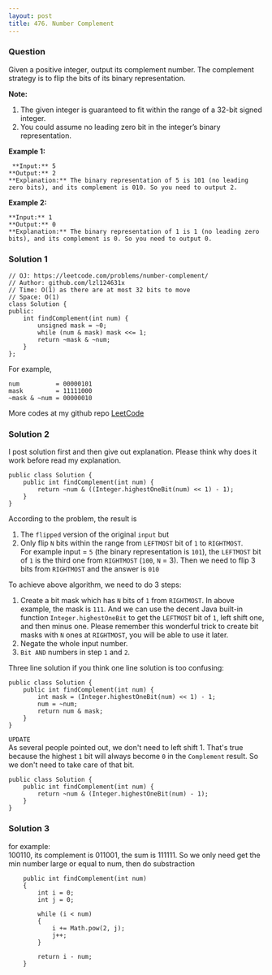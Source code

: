 ```yaml
---
layout: post
title: 476. Number Complement
---
```

### Question
Given a positive integer, output its complement number. The complement
strategy is to flip the bits of its binary representation.

 **Note:**  

  1. The given integer is guaranteed to fit within the range of a 32-bit signed integer.
  2. You could assume no leading zero bit in the integer’s binary representation.

 **Example 1:**  

    
    
     **Input:** 5
    **Output:** 2
    **Explanation:** The binary representation of 5 is 101 (no leading zero bits), and its complement is 010. So you need to output 2.
    

**Example 2:**  

    
    
    **Input:** 1
    **Output:** 0
    **Explanation:** The binary representation of 1 is 1 (no leading zero bits), and its complement is 0. So you need to output 0.
    

### Solution 1
    
    
    // OJ: https://leetcode.com/problems/number-complement/
    // Author: github.com/lzl124631x
    // Time: O(1) as there are at most 32 bits to move
    // Space: O(1)
    class Solution {
    public:
        int findComplement(int num) {
            unsigned mask = ~0;
            while (num & mask) mask <<= 1;
            return ~mask & ~num;
        }
    };
    

For example,

    
    
    num          = 00000101
    mask         = 11111000
    ~mask & ~num = 00000010
    

More codes at my github repo
[LeetCode](https://github.com/lzl124631x/LeetCode)


### Solution 2
I post solution first and then give out explanation. Please think why does it
work before read my explanation.

    
    
    public class Solution {
        public int findComplement(int num) {
            return ~num & ((Integer.highestOneBit(num) << 1) - 1);
        }
    }
    

According to the problem, the result is

  1. The `flipped` version of the original `input` but
  2. Only flip `N` bits within the range from `LEFTMOST` bit of `1` to `RIGHTMOST`.  
For example input = `5` (the binary representation is `101`), the `LEFTMOST`
bit of `1` is the third one from `RIGHTMOST` (`100`, `N` = 3). Then we need to
flip 3 bits from `RIGHTMOST` and the answer is `010`

To achieve above algorithm, we need to do 3 steps:

  1. Create a bit mask which has `N` bits of `1` from `RIGHTMOST`. In above example, the mask is `111`. And we can use the decent Java built-in function `Integer.highestOneBit` to get the `LEFTMOST` bit of `1`, left shift one, and then minus one. Please remember this wonderful trick to create bit masks with `N` ones at `RIGHTMOST`, you will be able to use it later.
  2. Negate the whole input number.
  3. `Bit AND` numbers in step `1` and `2`.

Three line solution if you think one line solution is too confusing:

    
    
    public class Solution {
        public int findComplement(int num) {
            int mask = (Integer.highestOneBit(num) << 1) - 1;
            num = ~num;
            return num & mask;
        }
    }
    

`UPDATE`  
As several people pointed out, we don't need to left shift 1. That's true
because the highest `1` bit will always become `0` in the `Complement` result.
So we don't need to take care of that bit.

    
    
    public class Solution {
        public int findComplement(int num) {
            return ~num & (Integer.highestOneBit(num) - 1);
        }
    }
    


### Solution 3
for example:  
100110, its complement is 011001, the sum is 111111. So we only need get the
min number large or equal to num, then do substraction

    
    
        public int findComplement(int num) 
        {
            int i = 0;
            int j = 0;
            
            while (i < num)
            {
                i += Math.pow(2, j);
                j++;
            }
            
            return i - num;
        }
    



